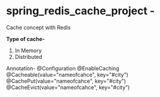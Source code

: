 # spring_redis_cache_project -

Cache concept with Redis

**Type of cache-**
  1. In Memory 
  2. Distributed

Annotation-
  @Configuration
  @EnableCaching
  @Cacheable(value="nameofcahce", key="#city")
  @CachePut(value="nameofcahce", key="#city")
  @CacheEvict(value="nameofcahce", key="#city")
  
